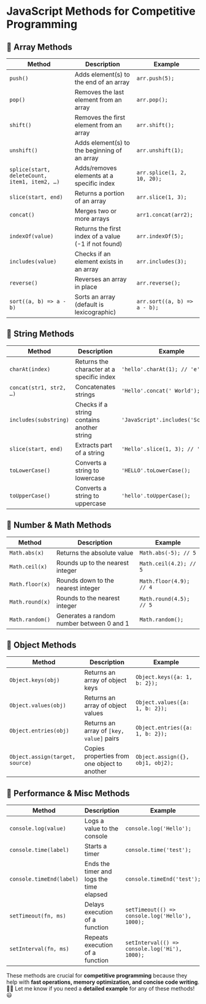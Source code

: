 # JavaScript Methods for Competitive Programming

## 🔹 Array Methods
| Method | Description | Example |
|--------|------------|---------|
| `push()` | Adds element(s) to the end of an array | `arr.push(5);` |
| `pop()` | Removes the last element from an array | `arr.pop();` |
| `shift()` | Removes the first element from an array | `arr.shift();` |
| `unshift()` | Adds element(s) to the beginning of an array | `arr.unshift(1);` |
| `splice(start, deleteCount, item1, item2, …)` | Adds/removes elements at a specific index | `arr.splice(1, 2, 10, 20);` |
| `slice(start, end)` | Returns a portion of an array | `arr.slice(1, 3);` |
| `concat()` | Merges two or more arrays | `arr1.concat(arr2);` |
| `indexOf(value)` | Returns the first index of a value (-1 if not found) | `arr.indexOf(5);` |
| `includes(value)` | Checks if an element exists in an array | `arr.includes(3);` |
| `reverse()` | Reverses an array in place | `arr.reverse();` |
| `sort((a, b) => a - b)` | Sorts an array (default is lexicographic) | `arr.sort((a, b) => a - b);` |

## 🔹 String Methods
| Method | Description | Example |
|--------|------------|---------|
| `charAt(index)` | Returns the character at a specific index | `'hello'.charAt(1); // 'e'` |
| `concat(str1, str2, …)` | Concatenates strings | `'Hello'.concat(' World');` |
| `includes(substring)` | Checks if a string contains another string | `'JavaScript'.includes('Script');` |
| `slice(start, end)` | Extracts part of a string | `'Hello'.slice(1, 3); // 'el'` |
| `toLowerCase()` | Converts a string to lowercase | `'HELLO'.toLowerCase();` |
| `toUpperCase()` | Converts a string to uppercase | `'hello'.toUpperCase();` |

## 🔹 Number & Math Methods
| Method | Description | Example |
|--------|------------|---------|
| `Math.abs(x)` | Returns the absolute value | `Math.abs(-5); // 5` |
| `Math.ceil(x)` | Rounds up to the nearest integer | `Math.ceil(4.2); // 5` |
| `Math.floor(x)` | Rounds down to the nearest integer | `Math.floor(4.9); // 4` |
| `Math.round(x)` | Rounds to the nearest integer | `Math.round(4.5); // 5` |
| `Math.random()` | Generates a random number between 0 and 1 | `Math.random();` |

## 🔹 Object Methods
| Method | Description | Example |
|--------|------------|---------|
| `Object.keys(obj)` | Returns an array of object keys | `Object.keys({a: 1, b: 2});` |
| `Object.values(obj)` | Returns an array of object values | `Object.values({a: 1, b: 2});` |
| `Object.entries(obj)` | Returns an array of `[key, value]` pairs | `Object.entries({a: 1, b: 2});` |
| `Object.assign(target, source)` | Copies properties from one object to another | `Object.assign({}, obj1, obj2);` |

## 🔹 Performance & Misc Methods
| Method | Description | Example |
|--------|------------|---------|
| `console.log(value)` | Logs a value to the console | `console.log('Hello');` |
| `console.time(label)` | Starts a timer | `console.time('test');` |
| `console.timeEnd(label)` | Ends the timer and logs the time elapsed | `console.timeEnd('test');` |
| `setTimeout(fn, ms)` | Delays execution of a function | `setTimeout(() => console.log('Hello'), 1000);` |
| `setInterval(fn, ms)` | Repeats execution of a function | `setInterval(() => console.log('Hi'), 1000);` |

These methods are crucial for **competitive programming** because they help with **fast operations, memory optimization, and concise code writing**. 🚀💡 Let me know if you need a **detailed example** for any of these methods! 😃

